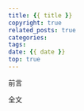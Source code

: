 ```yaml
---
title: {{ title }}
copyright: true
related_posts: true
categories: 
tags: 
date: {{ date }}
top: true
---
```


前言

<!-- more -->





全文